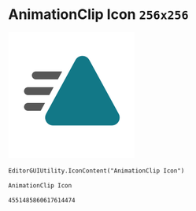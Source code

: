 # AnimationClip Icon `256x256`
<img src="/img/AnimationClip%20Icon.png" width=256 height=256>

``` CSharp
EditorGUIUtility.IconContent("AnimationClip Icon")
```
```
AnimationClip Icon
```
```
4551485860617614474
```
